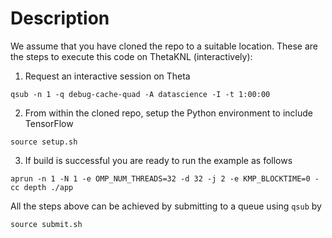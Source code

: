 # Description

We assume that you have cloned the repo to a suitable location. These are the steps to execute this code on ThetaKNL (interactively):

1. Request an interactive session on Theta
```
qsub -n 1 -q debug-cache-quad -A datascience -I -t 1:00:00
```
2. From within the cloned repo, setup the Python environment to include TensorFlow
```
source setup.sh
```
3. If build is successful you are ready to run the example as follows
```
aprun -n 1 -N 1 -e OMP_NUM_THREADS=32 -d 32 -j 2 -e KMP_BLOCKTIME=0 -cc depth ./app
```

All the steps above can be achieved by submitting to a queue using `qsub` by
```
source submit.sh
```